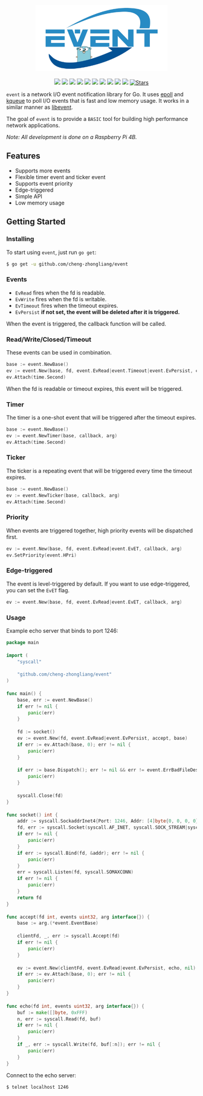 <p align="center">
<img 
    src="logo.png" 
    width="350" height="175" border="0" alt="event">
<br><br>
<a title="Build Status" target="_blank" href="https://github.com/cheng-zhongliang/event/actions?query=workflow"><img src="https://img.shields.io/github/actions/workflow/status/cheng-zhongliang/event/go.yml?logo=github-actions" /></a>
<a title="Codecov" target="_blank" href="https://codecov.io/gh/cheng-zhongliang/event"><img src="https://img.shields.io/codecov/c/github/cheng-zhongliang/event?logo=codecov" /></a>
<a title="Supported Platforms" target="_blank" href="https://github.com/cheng-zhongliang/event"><img src="https://img.shields.io/badge/platform-Linux%20%7C%20FreeBSD%20%7C%20DragonFly%20%7C%20NetBSD%20%7C%20OpenBSD%20%7C%20Darwin-549688?logo=launchpad" /></a>
<a title="Go Report Card" target="_blank" href="https://goreportcard.com/report/github.com/cheng-zhongliang/event"><img src="https://goreportcard.com/badge/github.com/cheng-zhongliang/event" /></a>
<a title="Doc for event" target="_blank" href="https://pkg.go.dev/github.com/cheng-zhongliang/event"><img src="https://img.shields.io/badge/go.dev-doc-007d9c?logo=read-the-docs" /></a>
<a title="License" target="_blank" href="https://github.com/cheng-zhongliang/event/blob/master/LICENSE"><img src="https://img.shields.io/badge/license-BSD--3--Clause-brightgreen"></a>
<a title="Release" target="_blank" href="https://github.com/cheng-zhongliang/event/releases"><img src="https://img.shields.io/github/v/release/cheng-zhongliang/event.svg?color=161823&logo=smartthings" /></a>
<a title="Tag" target="_blank" href="https://github.com/cheng-zhongliang/event/tags"><img src="https://img.shields.io/github/v/tag/cheng-zhongliang/event?color=%23ff8936&logo=fitbit" /></a>
<a title="Require Go Version" target="_blank" href="https://github.com/cheng-zhongliang/event"><img src="https://img.shields.io/badge/go-%3E%3D1.20-30dff3?logo=go" /></a>
<a title="Mentioned in Awesome Go" target="_blank" href="https://github.com/avelino/awesome-go#networking"><img src="https://awesome.re/mentioned-badge.svg" /></a>
<a title="Stars" target="_blank" href="https://starchart.cc/cheng-zhongliang/event"><img alt="Stars" src="https://img.shields.io/github/stars/cheng-zhongliang/event.svg?style=social"></a>
</p>

`event` is a network I/O event notification library for Go. It uses [epoll](https://en.wikipedia.org/wiki/Epoll) and [kqueue](https://en.wikipedia.org/wiki/Kqueue) to poll I/O events that is fast and low memory usage. It works in a similar manner as [libevent](https://github.com/libevent/libevent).

The goal of `event` is to provide a `BASIC` tool for building high performance network applications.

*Note: All development is done on a Raspberry Pi 4B.*

## Features

- Supports more events
- Flexible timer event and ticker event
- Supports event priority
- Edge-triggered
- Simple API
- Low memory usage

## Getting Started

### Installing
To start using `event`, just run `go get`:

```sh
$ go get -u github.com/cheng-zhongliang/event
```

### Events

- `EvRead` fires when the fd is readable.
- `EvWrite` fires when the fd is writable.
- `EvTimeout` fires when the timeout expires.
- `EvPersist` __if not set, the event will be deleted after it is triggered.__

When the event is triggered, the callback function will be called.

### Read/Write/Closed/Timeout

These events can be used in combination.

```go
base := event.NewBase()
ev := event.New(base, fd, event.EvRead|event.Timeout|event.EvPersist, callback, arg)
ev.Attach(time.Second)
```

When the fd is readable or timeout expires, this event will be triggered.

### Timer

The timer is a one-shot event that will be triggered after the timeout expires.

```go
base := event.NewBase()
ev := event.NewTimer(base, callback, arg)
ev.Attach(time.Second)
```

### Ticker

The ticker is a repeating event that will be triggered every time the timeout expires.

```go
base := event.NewBase()
ev := event.NewTicker(base, callback, arg)
ev.Attach(time.Second)
```

### Priority

When events are triggered together, high priority events will be dispatched first.

```go
ev := event.New(base, fd, event.EvRead|event.EvET, callback, arg)
ev.SetPriority(event.HPri)
```

### Edge-triggered

The event is level-triggered by default. If you want to use edge-triggered, you can set the `EvET` flag.

```go
ev := event.New(base, fd, event.EvRead|event.EvET, callback, arg)
```

### Usage

Example echo server that binds to port 1246:

```go
package main

import (
	"syscall"

	"github.com/cheng-zhongliang/event"
)

func main() {
	base, err := event.NewBase()
	if err != nil {
		panic(err)
	}

	fd := socket()
	ev := event.New(fd, event.EvRead|event.EvPersist, accept, base)
	if err := ev.Attach(base, 0); err != nil {
		panic(err)
	}

	if err := base.Dispatch(); err != nil && err != event.ErrBadFileDescriptor {
		panic(err)
	}

	syscall.Close(fd)
}

func socket() int {
	addr := syscall.SockaddrInet4{Port: 1246, Addr: [4]byte{0, 0, 0, 0}}
	fd, err := syscall.Socket(syscall.AF_INET, syscall.SOCK_STREAM|syscall.SOCK_NONBLOCK, syscall.IPPROTO_TCP)
	if err != nil {
		panic(err)
	}
	if err := syscall.Bind(fd, &addr); err != nil {
		panic(err)
	}
	err = syscall.Listen(fd, syscall.SOMAXCONN)
	if err != nil {
		panic(err)
	}
	return fd
}

func accept(fd int, events uint32, arg interface{}) {
	base := arg.(*event.EventBase)

	clientFd, _, err := syscall.Accept(fd)
	if err != nil {
		panic(err)
	}

	ev := event.New(clientFd, event.EvRead|event.EvPersist, echo, nil)
	if err := ev.Attach(base, 0); err != nil {
		panic(err)
	}
}

func echo(fd int, events uint32, arg interface{}) {
	buf := make([]byte, 0xFFF)
	n, err := syscall.Read(fd, buf)
	if err != nil {
		panic(err)
	}
	if _, err := syscall.Write(fd, buf[:n]); err != nil {
		panic(err)
	}
}
```

Connect to the echo server:

```sh
$ telnet localhost 1246
```
